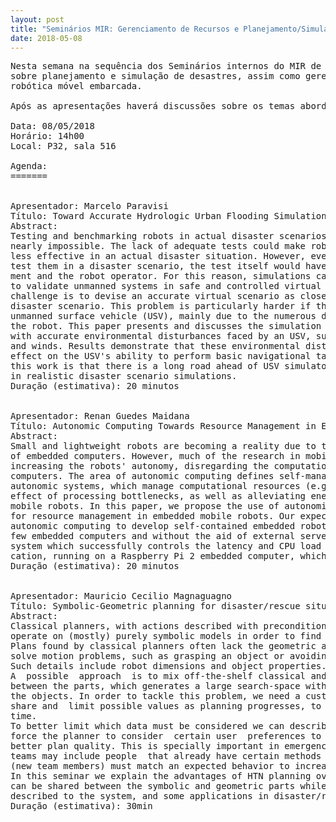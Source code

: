 ```yaml
---
layout: post
title: "Seminários MIR: Gerenciamento de Recursos e Planejamento/Simulação de Desastres"
date: 2018-05-08
---
```


<pre>
Nesta semana na sequência dos Seminários internos do MIR de 2018 teremos apresentações
sobre planejamento e simulação de desastres, assim como gerenciameto  de recursos para 
robótica móvel embarcada. 

Após as apresentações haverá discussões sobre os temas abordados.
 
Data: 08/05/2018
Horário: 14h00
Local: P32, sala 516

Agenda:
=======


Apresentador: Marcelo Paravisi
Título: Toward Accurate Hydrologic Urban Flooding Simulations for Disaster Robotics
Abstract: 
Testing and benchmarking robots in actual disaster scenarios is risky and sometimes 
nearly impossible. The lack of adequate tests could make robots more vulnerable and 
less effective in an actual disaster situation. However, even if it was possible to 
test them in a disaster scenario, the test itself would have high risks for the equip-
ment and the robot operator. For this reason, simulations can be a powerful alternative 
to validate unmanned systems in safe and controlled virtual environments.  The main 
challenge is to devise an accurate virtual scenario as close as possible to an actual 
disaster scenario. This problem is particularly harder if the robot in  question is an 
unmanned surface vehicle (USV), mainly due to the numerous disturbances which can affect
the robot. This paper presents and discusses the simulation of an urban flooding scenario 
with accurate environmental disturbances faced by an USV, such as water currents, waves 
and winds. Results demonstrate that these environmental disturbances have a relevant 
effect on the USV's ability to perform basic navigational tasks. The main conclusion of 
this work is that there is a long road ahead of USV simulators in order to validate USVs 
in realistic disaster scenario simulations.
Duração (estimativa): 20 minutos


Apresentador: Renan Guedes Maidana
Título: Autonomic Computing Towards Resource Management in Embedded Mobile Robots
Abstract:
Small and lightweight robots are becoming a reality due to the increasing pervasiveness 
of embedded computers. However, much of the research in mobile robotics is focused  on 
increasing the robots' autonomy, disregarding the computational limitations of embedded 
computers. The area of autonomic computing defines self-managing systems, also known as 
autonomic systems, which manage computational resources (e.g. CPU load) and reduce the 
effect of processing bottlenecks, as well as alleviating energy consumption in embedded 
mobile robots. In this paper, we propose the use of autonomic systems with control theory 
for resource management in embedded mobile robots. Our expected contribution is to use 
autonomic computing to develop self-contained embedded robots, capable of operating with 
few embedded computers and without the aid of external servers. We implement an autonomic 
system which successfully controls the latency and CPU load of a dense optical flow appli-
cation, running on a Raspberry Pi 2 embedded computer, which validates the proposed idea.
Duração (estimativa): 20 minutos


Apresentador: Mauricio Cecilio Magnaguagno
Título: Symbolic-Geometric planning for disaster/rescue situations
Abstract:
Classical planners, with actions described with preconditions and effects, create a way to 
operate on (mostly) purely symbolic models in order to find plans to reach an agent's goals.
Plans found by classical planners often lack the geometric and temporal details required to 
solve motion problems, such as grasping an object or avoiding collisions with moving objects.
Such details include robot dimensions and object properties.
A  possible  approach  is to mix off-the-shelf classical and motion planners and share data 
between the parts, which generates a large search-space without significant relations between 
the objects. In order to tackle this problem, we need a custom symbolic-geometric planner to 
share and  limit possible values as planning progresses, to minimize memory usage and planning 
time.
To better limit which data must be considered we can describe search paths as strategies to 
force the planner to consider  certain user  preferences to obtain a faster solution with a 
better plan quality. This is specially important in emergency response planning as  rescue 
teams may include people  that already have certain methods to operate, and robotic agents 
(new team members) must match an expected behavior to increase the efficiency of the team.
In this seminar we explain the advantages of HTN planning over classical approaches, how data 
can be shared between the symbolic and geometric parts while considering temporal constraints 
described to the system, and some applications in disaster/rescue situations.
Duração (estimativa): 30min

</pre>
